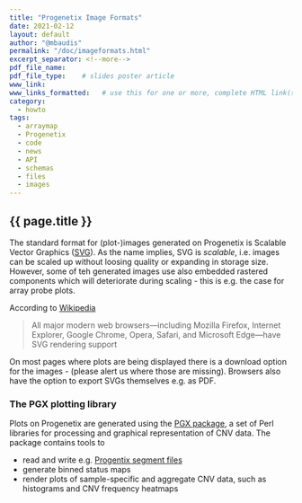 ```yaml
---
title: "Progenetix Image Formats"
date: 2021-02-12
layout: default
author: "@mbaudis"
permalink: "/doc/imageformats.html"
excerpt_separator: <!--more-->
pdf_file_name:
pdf_file_type:    # slides poster article
www_link:
www_links_formatted:   # use this for one or more, complete HTML link(s) with label '<a href="http://" target="_blank">...</a>'
category:
  - howto
tags:
  - arraymap
  - Progenetix
  - code
  - news
  - API
  - schemas
  - files
  - images
---
```


## {{ page.title }}

The standard format for (plot-)images generated on Progenetix is Scalable Vector Graphics ([SVG](https://en.wikipedia.org/wiki/Scalable_Vector_Graphics)). As the name implies, SVG is _scalable_, i.e. images can be scaled up without loosing quality or expanding in storage size. However, some of teh generated images use also embedded rastered components which will deteriorate during scaling - this is e.g. the case for array probe plots.

According to [Wikipedia](https://en.wikipedia.org/wiki/Scalable_Vector_Graphics)

> All major modern web browsers—including Mozilla Firefox, Internet Explorer, Google Chrome, Opera, Safari, and Microsoft Edge—have SVG rendering support

On most pages where plots are being displayed there is a download option for the images - (please alert us where those are missing). Browsers also have the option to export SVGs themselves e.g. as PDF.

<!--more-->

### The PGX plotting library

Plots on Progenetix are generated using the [PGX package](http://github.com/progenetix/PGX/), a set of Perl libraries for processing and graphical representation of CNV data. The package contains tools to

* read and write e.g. [Progentix segment files](/doc/fileformats.html)
* generate binned status maps
* render plots of sample-specific and aggregate CNV data, such as histograms and CNV frequency heatmaps
